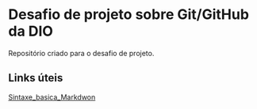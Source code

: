 # Desafio de projeto sobre Git/GitHub da DIO
Repositório criado para o desafio de projeto.

## Links úteis
[Sintaxe_basica_Markdwon](https:markdownguide.org/basic-syntax/)
